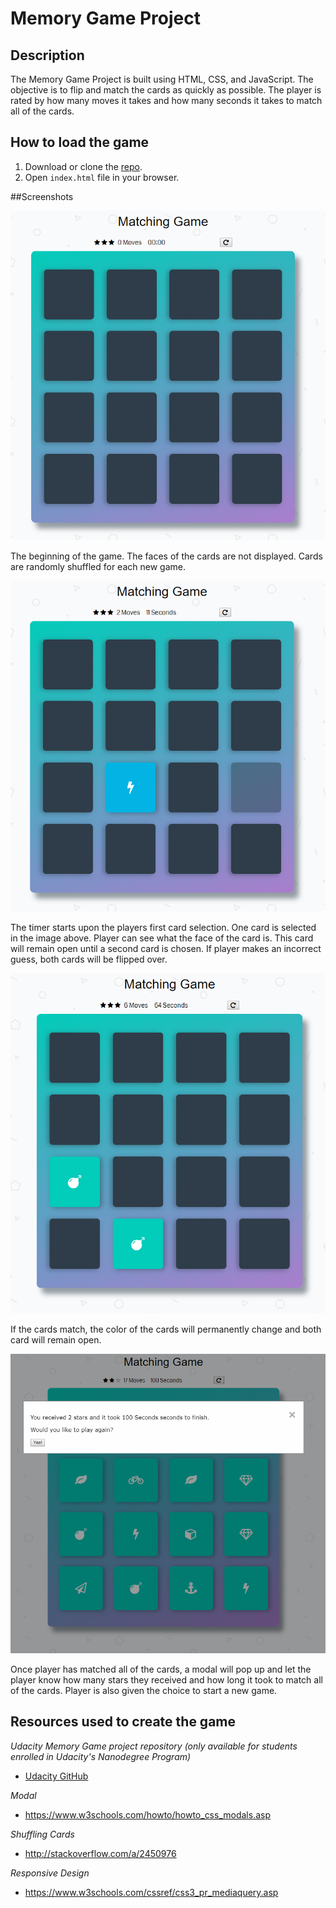 # Memory Game Project


## Description

The Memory Game Project is built using HTML, CSS, and JavaScript. The objective is to flip
and match the cards as quickly as possible. The player is rated by how many moves it takes and how many seconds it takes to match all of the cards.


## How to load the game
1. Download or clone the [repo](https://github.com/randiU/fend-project-memory-game.git).
2. Open `index.html` file in your browser.

##Screenshots

![Start of game](img/memoryGameStart.png)

The beginning of the game. The faces of the cards are not displayed. Cards are randomly shuffled for each new game.

![First move](img/firstMove.png)

The timer starts upon the players first card selection. One card is selected in the image above. Player can see what the face of the card is. This card will remain open until a second card is chosen. If player makes an incorrect guess, both cards will be flipped over.  

![Match](img/match.png)

If the cards match, the color of the cards will permanently change and both card will remain open.

![endGame](img/endGame.png)

Once player has matched all of the cards, a modal will pop up and let the player know how many stars they received and how long it took to match all of the cards. Player is also given the choice to start a new game.

## Resources used to create the game

*Udacity Memory Game project repository (only available for students enrolled in Udacity's Nanodegree Program)*
* [Udacity GitHub](https://github.com/udacity/fend-project-memory-game)

*Modal*
* https://www.w3schools.com/howto/howto_css_modals.asp

*Shuffling Cards*
* http://stackoverflow.com/a/2450976

*Responsive Design*
* https://www.w3schools.com/cssref/css3_pr_mediaquery.asp
